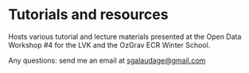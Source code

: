 # Tutorials and resources
Hosts various tutorial and lecture materials presented at the Open Data Workshop #4 for the LVK and the OzGrav ECR Winter School.

Any questions: send me an email at sgalaudage@gmail.com
